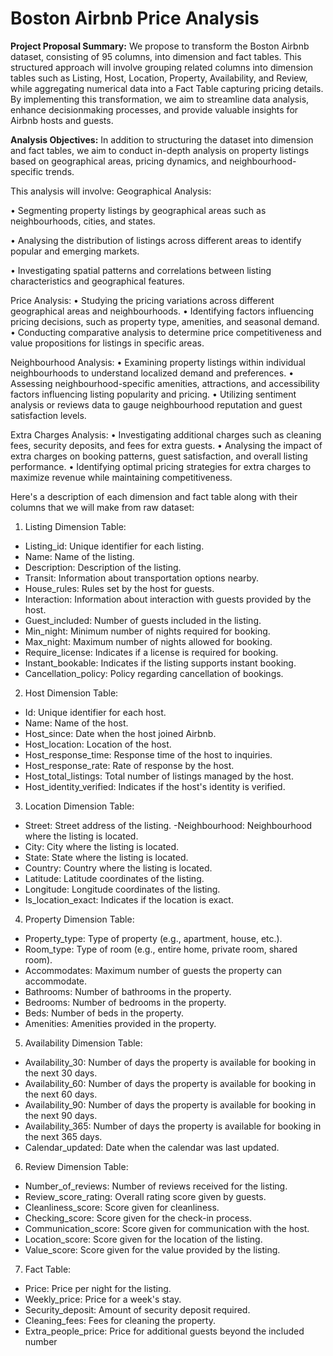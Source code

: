 # Boston Airbnb Price Analysis

**Project Proposal Summary:**
We propose to transform the Boston Airbnb dataset, consisting of 95 columns, into dimension and fact tables.
This structured approach will involve grouping related columns into dimension tables such as Listing, Host,
Location, Property, Availability, and Review, while aggregating numerical data into a Fact Table capturing
pricing details. By implementing this transformation, we aim to streamline data analysis, enhance decisionmaking processes, and provide valuable insights for Airbnb hosts and guests.

**Analysis Objectives:**
In addition to structuring the dataset into dimension and fact tables, we aim to conduct in-depth analysis on
property listings based on geographical areas, pricing dynamics, and neighbourhood-specific trends.

This analysis will involve:
Geographical Analysis:

• Segmenting property listings by geographical areas such as neighbourhoods, cities, and states.

• Analysing the distribution of listings across different areas to identify popular and emerging markets.

• Investigating spatial patterns and correlations between listing characteristics and geographical features.


Price Analysis:
• Studying the pricing variations across different geographical areas and neighbourhoods.
• Identifying factors influencing pricing decisions, such as property type, amenities, and seasonal
demand.
• Conducting comparative analysis to determine price competitiveness and value propositions for listings
in specific areas.

Neighbourhood Analysis:
• Examining property listings within individual neighbourhoods to understand localized demand and
preferences.
• Assessing neighbourhood-specific amenities, attractions, and accessibility factors influencing listing
popularity and pricing.
• Utilizing sentiment analysis or reviews data to gauge neighbourhood reputation and guest satisfaction
levels.

Extra Charges Analysis:
• Investigating additional charges such as cleaning fees, security deposits, and fees for extra guests.
• Analysing the impact of extra charges on booking patterns, guest satisfaction, and overall listing
performance.
• Identifying optimal pricing strategies for extra charges to maximize revenue while maintaining
competitiveness.

Here's a description of each dimension and fact table along with their columns that we will make from raw
dataset:
1. Listing Dimension Table:
 - Listing_id: Unique identifier for each listing.
 - Name: Name of the listing.
 - Description: Description of the listing.
 - Transit: Information about transportation options nearby.
 - House_rules: Rules set by the host for guests.
 - Interaction: Information about interaction with guests provided by the host.
 - Guest_included: Number of guests included in the listing.
 - Min_night: Minimum number of nights required for booking.
 - Max_night: Maximum number of nights allowed for booking.
 - Require_license: Indicates if a license is required for booking.
 - Instant_bookable: Indicates if the listing supports instant booking.
 - Cancellation_policy: Policy regarding cancellation of bookings.
   
2. Host Dimension Table:
 - Id: Unique identifier for each host.
 - Name: Name of the host.
 - Host_since: Date when the host joined Airbnb.
 - Host_location: Location of the host.
 - Host_response_time: Response time of the host to inquiries.
 - Host_response_rate: Rate of response by the host.
 - Host_total_listings: Total number of listings managed by the host.
 - Host_identity_verified: Indicates if the host's identity is verified.
   
3. Location Dimension Table:
 - Street: Street address of the listing.
 -Neighbourhood: Neighbourhood where the listing is located.
 - City: City where the listing is located.
 - State: State where the listing is located.
 - Country: Country where the listing is located.
 - Latitude: Latitude coordinates of the listing.
 - Longitude: Longitude coordinates of the listing.
 - Is_location_exact: Indicates if the location is exact.
   
4. Property Dimension Table:
 - Property_type: Type of property (e.g., apartment, house, etc.).
 - Room_type: Type of room (e.g., entire home, private room, shared room).
 - Accommodates: Maximum number of guests the property can accommodate.
 - Bathrooms: Number of bathrooms in the property.
 - Bedrooms: Number of bedrooms in the property.
 - Beds: Number of beds in the property.
 - Amenities: Amenities provided in the property.
   
5. Availability Dimension Table:
 - Availability_30: Number of days the property is available for booking in the next 30 days.
 - Availability_60: Number of days the property is available for booking in the next 60 days.
 - Availability_90: Number of days the property is available for booking in the next 90 days.
 - Availability_365: Number of days the property is available for booking in the next 365 days.
 - Calendar_updated: Date when the calendar was last updated.
   
6. Review Dimension Table:
 - Number_of_reviews: Number of reviews received for the listing.
 - Review_score_rating: Overall rating score given by guests.
 - Cleanliness_score: Score given for cleanliness.
 - Checking_score: Score given for the check-in process.
 - Communication_score: Score given for communication with the host.
 - Location_score: Score given for the location of the listing.
 - Value_score: Score given for the value provided by the listing.
   
7. Fact Table:
 - Price: Price per night for the listing.
 - Weekly_price: Price for a week's stay.
 - Security_deposit: Amount of security deposit required.
 - Cleaning_fees: Fees for cleaning the property.
 - Extra_people_price: Price for additional guests beyond the included number
